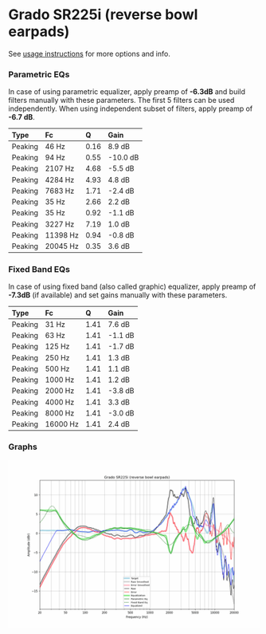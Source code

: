 # Grado SR225i (reverse bowl earpads)
See [usage instructions](https://github.com/jaakkopasanen/AutoEq#usage) for more options and info.

### Parametric EQs
In case of using parametric equalizer, apply preamp of **-6.3dB** and build filters manually
with these parameters. The first 5 filters can be used independently.
When using independent subset of filters, apply preamp of **-6.7 dB**.

| Type    | Fc       |    Q | Gain     |
|:--------|:---------|:-----|:---------|
| Peaking | 46 Hz    | 0.16 | 8.9 dB   |
| Peaking | 94 Hz    | 0.55 | -10.0 dB |
| Peaking | 2107 Hz  | 4.68 | -5.5 dB  |
| Peaking | 4284 Hz  | 4.93 | 4.8 dB   |
| Peaking | 7683 Hz  | 1.71 | -2.4 dB  |
| Peaking | 35 Hz    | 2.66 | 2.2 dB   |
| Peaking | 35 Hz    | 0.92 | -1.1 dB  |
| Peaking | 3227 Hz  | 7.19 | 1.0 dB   |
| Peaking | 11398 Hz | 0.94 | -0.8 dB  |
| Peaking | 20045 Hz | 0.35 | 3.6 dB   |

### Fixed Band EQs
In case of using fixed band (also called graphic) equalizer, apply preamp of **-7.3dB**
(if available) and set gains manually with these parameters.

| Type    | Fc       |    Q | Gain    |
|:--------|:---------|:-----|:--------|
| Peaking | 31 Hz    | 1.41 | 7.6 dB  |
| Peaking | 63 Hz    | 1.41 | -1.1 dB |
| Peaking | 125 Hz   | 1.41 | -1.7 dB |
| Peaking | 250 Hz   | 1.41 | 1.3 dB  |
| Peaking | 500 Hz   | 1.41 | 1.1 dB  |
| Peaking | 1000 Hz  | 1.41 | 1.2 dB  |
| Peaking | 2000 Hz  | 1.41 | -3.8 dB |
| Peaking | 4000 Hz  | 1.41 | 3.3 dB  |
| Peaking | 8000 Hz  | 1.41 | -3.0 dB |
| Peaking | 16000 Hz | 1.41 | 2.4 dB  |

### Graphs
![](./Grado%20SR225i%20(reverse%20bowl%20earpads).png)